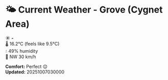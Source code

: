 # 🌤️ Current Weather - Grove (Cygnet Area)

☀️ **-**  
🌡️ 16.2°C (feels like 9.5°C)  
💧 49% humidity  
💨 NW 30 km/h  

**Comfort:** Perfect 😌  
**Updated:** 20251007030000
